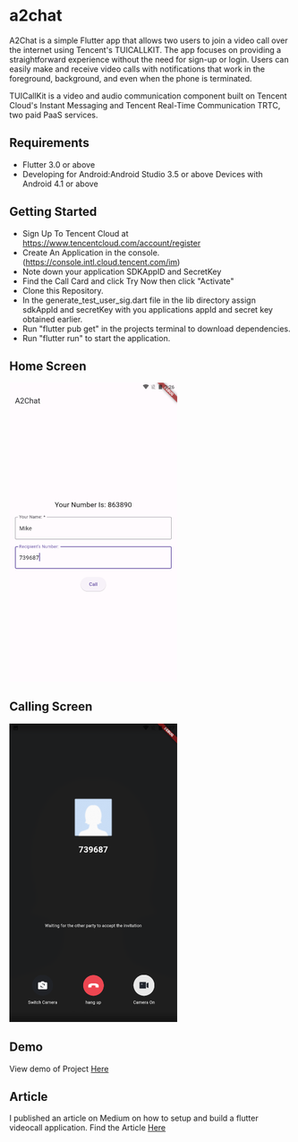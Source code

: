 # a2chat

A2Chat is a simple Flutter app that allows two users to join a video call over the internet using Tencent's TUICALLKIT. The app focuses on providing a straightforward experience without the need for sign-up or login. Users can easily make and receive video calls with notifications that work in the foreground, background, and even when the phone is terminated.

TUICallKit is a video and audio communication component built on Tencent Cloud's Instant Messaging and Tencent Real-Time Communication TRTC, two paid PaaS services.

## Requirements

- Flutter 3.0 or above
- Developing for Android:Android Studio 3.5 or above Devices with Android 4.1 or above

## Getting Started

- Sign Up To Tencent Cloud at https://www.tencentcloud.com/account/register
- Create An Application in the console. (https://console.intl.cloud.tencent.com/im)
- Note down your application SDKAppID and SecretKey
- Find the Call Card and click Try Now then click "Activate"
- Clone this Repository.
- In the generate_test_user_sig.dart file in the lib directory assign sdkAppId and secretKey with you applications appId and secret key obtained earlier.
- Run "flutter pub get" in the projects terminal to download dependencies.
- Run "flutter run" to start the application.

## Home Screen

<img src="assets/Home.png" alt="Alt Text" style="width:300px;"/>


## Calling Screen

<img src="assets/Calling.png" alt="Alt Text" style="width:300px;"/>

## Demo

View demo of Project <a href="https://drive.google.com/file/d/192uUGh7BZ0Eky49zE4XTHH3z4RdDwJS9/view">Here </a> 

## Article
I published an article on Medium on how to setup and build a flutter videocall application. 
Find the Article <a href="https://medium.com/@nelson.antonio.an/building-a-flutter-video-call-application-using-tencent-sdk-486744b3f8a6">Here </a> 


